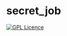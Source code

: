 # secret_job

[![GPL Licence](https://badges.frapsoft.com/os/gpl/gpl.svg?v=103)](https://opensource.org/licenses/GPL-3.0/)  
